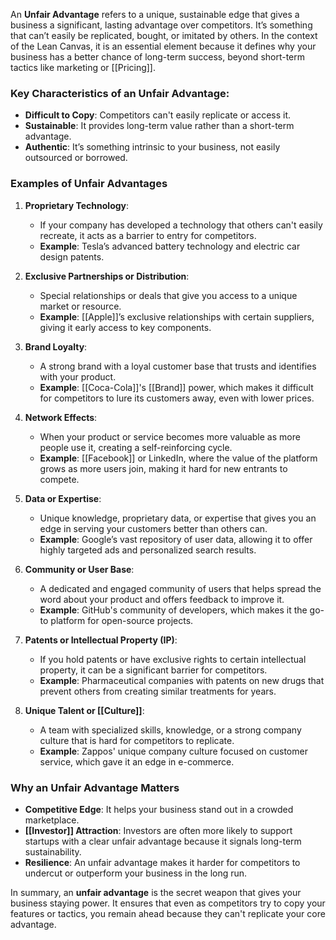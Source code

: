 An **Unfair Advantage** refers to a unique, sustainable edge that gives a business a significant, lasting advantage over competitors. It’s something that can’t easily be replicated, bought, or imitated by others. In the context of the Lean Canvas, it is an essential element because it defines why your business has a better chance of long-term success, beyond short-term tactics like marketing or [[Pricing]].

### Key Characteristics of an Unfair Advantage:
- **Difficult to Copy**: Competitors can't easily replicate or access it.
- **Sustainable**: It provides long-term value rather than a short-term advantage.
- **Authentic**: It’s something intrinsic to your business, not easily outsourced or borrowed.

### Examples of Unfair Advantages

1. **Proprietary Technology**:
   - If your company has developed a technology that others can't easily recreate, it acts as a barrier to entry for competitors.
   - **Example**: Tesla’s advanced battery technology and electric car design patents.

2. **Exclusive Partnerships or Distribution**:
   - Special relationships or deals that give you access to a unique market or resource.
   - **Example**: [[Apple]]’s exclusive relationships with certain suppliers, giving it early access to key components.

3. **Brand Loyalty**:
   - A strong brand with a loyal customer base that trusts and identifies with your product.
   - **Example**: [[Coca-Cola]]'s [[Brand]] power, which makes it difficult for competitors to lure its customers away, even with lower prices.

4. **Network Effects**:
   - When your product or service becomes more valuable as more people use it, creating a self-reinforcing cycle.
   - **Example**: [[Facebook]] or LinkedIn, where the value of the platform grows as more users join, making it hard for new entrants to compete.

5. **Data or Expertise**:
   - Unique knowledge, proprietary data, or expertise that gives you an edge in serving your customers better than others can.
   - **Example**: Google’s vast repository of user data, allowing it to offer highly targeted ads and personalized search results.

6. **Community or User Base**:
   - A dedicated and engaged community of users that helps spread the word about your product and offers feedback to improve it.
   - **Example**: GitHub's community of developers, which makes it the go-to platform for open-source projects.

7. **Patents or Intellectual Property (IP)**:
   - If you hold patents or have exclusive rights to certain intellectual property, it can be a significant barrier for competitors.
   - **Example**: Pharmaceutical companies with patents on new drugs that prevent others from creating similar treatments for years.

8. **Unique Talent or [[Culture]]**:
   - A team with specialized skills, knowledge, or a strong company culture that is hard for competitors to replicate.
   - **Example**: Zappos' unique company culture focused on customer service, which gave it an edge in e-commerce.

### Why an Unfair Advantage Matters
- **Competitive Edge**: It helps your business stand out in a crowded marketplace.
- **[[Investor]] Attraction**: Investors are often more likely to support startups with a clear unfair advantage because it signals long-term sustainability.
- **Resilience**: An unfair advantage makes it harder for competitors to undercut or outperform your business in the long run.

In summary, an **unfair advantage** is the secret weapon that gives your business staying power. It ensures that even as competitors try to copy your features or tactics, you remain ahead because they can't replicate your core advantage.